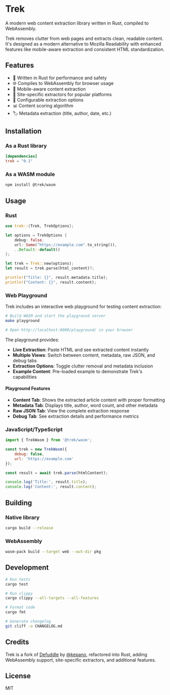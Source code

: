 # Trek

A modern web content extraction library written in Rust, compiled to WebAssembly.

Trek removes clutter from web pages and extracts clean, readable content. It's designed as a modern alternative to Mozilla Readability with enhanced features like mobile-aware extraction and consistent HTML standardization.

## Features

- 🦀 Written in Rust for performance and safety
- 🌐 Compiles to WebAssembly for browser usage
- 📱 Mobile-aware content extraction
- 🎯 Site-specific extractors for popular platforms
- 🔧 Configurable extraction options
- 📊 Content scoring algorithm
- 🏷️ Metadata extraction (title, author, date, etc.)

## Installation

### As a Rust library

```toml
[dependencies]
trek = "0.1"
```

### As a WASM module

```bash
npm install @trek/wasm
```

## Usage

### Rust

```rust
use trek::{Trek, TrekOptions};

let options = TrekOptions {
    debug: false,
    url: Some("https://example.com".to_string()),
    ..Default::default()
};

let trek = Trek::new(options);
let result = trek.parse(html_content)?;

println!("Title: {}", result.metadata.title);
println!("Content: {}", result.content);
```

### Web Playground

Trek includes an interactive web playground for testing content extraction:

```bash
# Build WASM and start the playground server
make playground

# Open http://localhost:8000/playground/ in your browser
```

The playground provides:
- **Live Extraction**: Paste HTML and see extracted content instantly
- **Multiple Views**: Switch between content, metadata, raw JSON, and debug tabs
- **Extraction Options**: Toggle clutter removal and metadata inclusion
- **Example Content**: Pre-loaded example to demonstrate Trek's capabilities

#### Playground Features

- **Content Tab**: Shows the extracted article content with proper formatting
- **Metadata Tab**: Displays title, author, word count, and other metadata
- **Raw JSON Tab**: View the complete extraction response
- **Debug Tab**: See extraction details and performance metrics

### JavaScript/TypeScript

```javascript
import { TrekWasm } from '@trek/wasm';

const trek = new TrekWasm({
    debug: false,
    url: 'https://example.com'
});

const result = await trek.parse(htmlContent);

console.log('Title:', result.title);
console.log('Content:', result.content);
```

## Building

### Native library

```bash
cargo build --release
```

### WebAssembly

```bash
wasm-pack build --target web --out-dir pkg
```

## Development

```bash
# Run tests
cargo test

# Run clippy
cargo clippy --all-targets --all-features

# Format code
cargo fmt

# Generate changelog
git cliff -o CHANGELOG.md
```

## Credits

Trek is a fork of [Defuddle](https://github.com/kepano/defuddle) by [@kepano](https://github.com/kepano), refactored into Rust, adding WebAssembly support, site-specific extractors, and additional features.

## License

MIT
